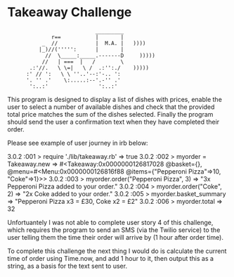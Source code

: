 Takeaway Challenge
==================
```
                            _________
              r==           |       |
           _  //            |  M.A. |   ))))
          |_)//(''''':      |       |
            //  \_____:_____.-------D     )))))
           //   | ===  |   /        \
       .:'//.   \ \=|   \ /  .:'':./    )))))
      :' // ':   \ \ ''..'--:'-.. ':
      '. '' .'    \:.....:--'.-'' .'
       ':..:'                ':..:'

 ```

This program is designed to display a list of dishes with prices, enable the user to select a number of available dishes and check that the provided total price matches the sum of the dishes selected. Finally the program should send the user a confirmation text when they have completed their order.

Please see example of user journey in irb below:

3.0.2 :001 > require './lib/takeaway.rb'
 => true 
3.0.2 :002 > myorder = Takeaway.new
 => #<Takeaway:0x0000000126817028 @basket={}, @menu=#<Menu:0x0000000126816f88 @items={"Pepperoni Pizza"=>10, "Coke"=>1}>> 
3.0.2 :003 > myorder.order("Pepperoni Pizza", 3)
 => "3x Pepperoni Pizza added to your order." 
3.0.2 :004 > myorder.order("Coke", 2)
 => "2x Coke added to your order." 
3.0.2 :005 > myorder.basket_summary
 => "Pepperoni Pizza x3 = £30, Coke x2 = £2" 
3.0.2 :006 > myorder.total
 => 32 


Unfortuantely I was not able to complete user story 4 of this challenge, which requires the program
to send an SMS (via the Twilio service) to the user telling them the time their order will arrive by
(1 hour after order time).

To complete this challenge the next thing I would do is calculate the current time of order using Time.now, and add 1 hour to it, then output this as a string, as a basis for the text sent to user.

